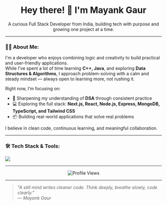 <h1 align="center">Hey there! 👋 I'm Mayank Gaur</h1>

<p align="center">
  A curious Full Stack Developer from India, building tech with purpose and growing one project at a time.
</p>

---

### 🧑‍💻 About Me:
I'm a developer who enjoys combining logic and creativity to build practical and user-friendly applications.  
While I’ve spent a lot of time learning **C++, Java**, and exploring **Data Structures & Algorithms**, I approach problem-solving with a calm and steady mindset — always open to learning more, not rushing it.

Right now, I’m focusing on:

- 🧠 Sharpening my understanding of **DSA** through consistent practice  
- 💻 Exploring the full stack: **Next.js, React, Node.js, Express, MongoDB, TypeScript, and Tailwind CSS**  
- 📦 Building real-world applications that solve real problems

I believe in clean code, continuous learning, and meaningful collaboration.

---

### 🛠️ Tech Stack & Tools:
<p align="left">
  <img src="https://skillicons.dev/icons?i=cpp,java,js,react,nodejs,mongodb,express,html,css,git,github,vscode" />
</p>

---

<p align="center">
  <img src="https://komarev.com/ghpvc/?username=mayankgaur0405&label=Profile%20Views&color=blue&style=flat" alt="Profile Views"/>
</p>

---

> _"A still mind writes cleaner code. Think deeply, breathe slowly, code clearly."_  
> — *Mayank Gaur*


